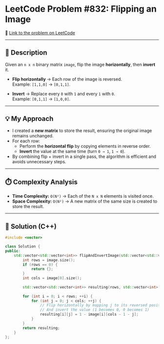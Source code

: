 # LeetCode Problem #832: Flipping an Image

🔗 [Link to the problem on LeetCode](https://leetcode.com/problems/flipping-an-image/)

---

## 📖 Description
Given an `n x n` binary matrix `image`, flip the image **horizontally**, then **invert** it.

- **Flip horizontally** → Each row of the image is reversed.  
  Example: `[1,1,0]` → `[0,1,1]`.  

- **Invert** → Replace every `0` with `1` and every `1` with `0`.  
  Example: `[0,1,1]` → `[1,0,0]`.  

---

## 💡 My Approach
- I created a **new matrix** to store the result, ensuring the original image remains unchanged.  
- For each row:
  - Perform the **horizontal flip** by copying elements in reverse order.  
  - **Invert** the value at the same time (turn `0 → 1`, `1 → 0`).  
- By combining flip + invert in a single pass, the algorithm is efficient and avoids unnecessary steps.  

---

## ⏱️ Complexity Analysis
- **Time Complexity:** `O(N²)` → Each of the `N x N` elements is visited once.  
- **Space Complexity:** `O(N²)` → A new matrix of the same size is created to store the result.  

---

## 🧩 Solution (C++)
```cpp
#include <vector>

class Solution {
public:
    std::vector<std::vector<int>> flipAndInvertImage(std::vector<std::vector<int>>& image) {
        int rows = image.size();
        if (rows == 0) {
            return {};
        }
        int cols = image[0].size();
        
        std::vector<std::vector<int>> resulting(rows, std::vector<int>(cols));
        
        for (int i = 0; i < rows; ++i) {
            for (int j = 0; j < cols; ++j) {
                // Flip horizontally by mapping j to its reversed position (cols - 1 - j)
                // And invert the value (1 becomes 0, 0 becomes 1)
                resulting[i][j] = 1 - image[i][cols - 1 - j];
            }
        }
        return resulting;
    }
};

